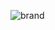 ![brand](https://user-images.githubusercontent.com/88027051/227820643-8d03567d-0ece-4ad4-98c1-93f483ccc467.png)
